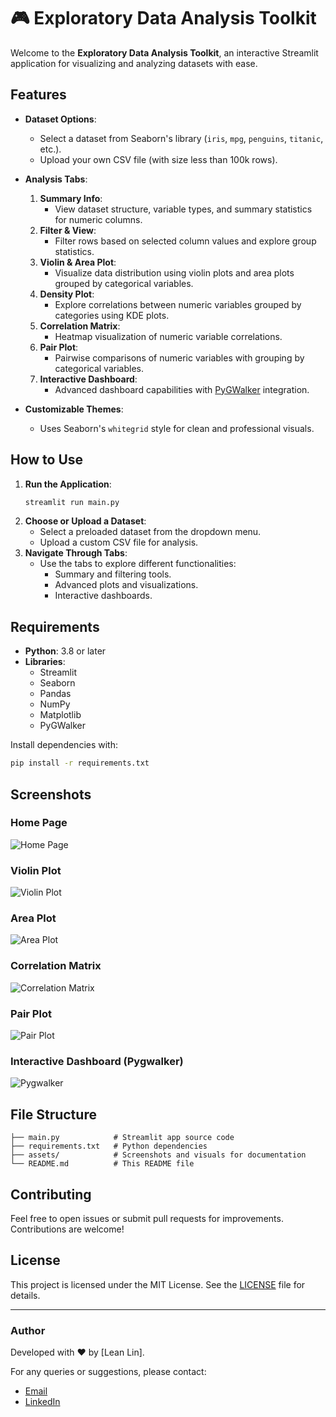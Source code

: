 
# 🎮 Exploratory Data Analysis Toolkit

Welcome to the **Exploratory Data Analysis Toolkit**, an interactive Streamlit application for visualizing and analyzing datasets with ease.

## Features

- **Dataset Options**:
  - Select a dataset from Seaborn's library (`iris`, `mpg`, `penguins`, `titanic`, etc.).
  - Upload your own CSV file (with size less than 100k rows).

- **Analysis Tabs**:
  1. **Summary Info**:
     - View dataset structure, variable types, and summary statistics for numeric columns.
  2. **Filter & View**:
     - Filter rows based on selected column values and explore group statistics.
  3. **Violin & Area Plot**:
     - Visualize data distribution using violin plots and area plots grouped by categorical variables.
  4. **Density Plot**:
     - Explore correlations between numeric variables grouped by categories using KDE plots.
  5. **Correlation Matrix**:
     - Heatmap visualization of numeric variable correlations.
  6. **Pair Plot**:
     - Pairwise comparisons of numeric variables with grouping by categorical variables.
  7. **Interactive Dashboard**:
     - Advanced dashboard capabilities with [PyGWalker](https://github.com/Kanaries/pygwalker) integration.

- **Customizable Themes**:
  - Uses Seaborn's `whitegrid` style for clean and professional visuals.

## How to Use

1. **Run the Application**:
   ```bash
   streamlit run main.py
   ```
2. **Choose or Upload a Dataset**:
   - Select a preloaded dataset from the dropdown menu.
   - Upload a custom CSV file for analysis.
3. **Navigate Through Tabs**:
   - Use the tabs to explore different functionalities:
     - Summary and filtering tools.
     - Advanced plots and visualizations.
     - Interactive dashboards.

## Requirements

- **Python**: 3.8 or later
- **Libraries**:
  - Streamlit
  - Seaborn
  - Pandas
  - NumPy
  - Matplotlib
  - PyGWalker

Install dependencies with:
```bash
pip install -r requirements.txt
```

## Screenshots

### Home Page
![Home Page](assets/home_page.png)

### Violin Plot
![Violin Plot](assets/violin_plot.png)

### Area Plot
![Area Plot](assets/area_plot.png)

### Correlation Matrix
![Correlation Matrix](assets/correlation_matrix.png)

### Pair Plot
![Pair Plot](assets/pair_plot.png)

### Interactive Dashboard (Pygwalker)
![Pygwalker](assets/pygwalker.png)

## File Structure

```
├── main.py            # Streamlit app source code
├── requirements.txt   # Python dependencies
├── assets/            # Screenshots and visuals for documentation
└── README.md          # This README file
```

## Contributing

Feel free to open issues or submit pull requests for improvements. Contributions are welcome!

## License

This project is licensed under the MIT License. See the [LICENSE](LICENSE) file for details.

---

### Author
Developed with ❤️ by [Lean Lin]. 

For any queries or suggestions, please contact:
- [Email](mailto:xphoenixx32@gmail.com)
- [LinkedIn](https://www.linkedin.com/in/leanlin/)
